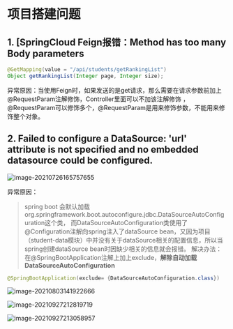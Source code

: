 # 项目搭建问题

## 1. [SpringCloud Feign报错：Method has too many Body parameters

```java
@GetMapping(value = "/api/students/getRankingList")
Object getRankingList(Integer page, Integer size);
```

异常原因：当使用Feign时，如果发送的是get请求，那么需要在请求参数前加上@RequestParam注解修饰，Controller里面可以不加该注解修饰 ，@RequestParam可以修饰多个，@RequestParam是用来修饰参数，不能用来修饰整个对象。

## 2. Failed to configure a DataSource: 'url' attribute is not specified and no embedded datasource could be configured.

![image-20210726165757655](C:\Users\dell\AppData\Roaming\Typora\typora-user-images\image-20210726165757655.png)

异常原因：

> spring boot 会默认加载org.springframework.boot.autoconfigure.jdbc.DataSourceAutoConfiguration这个类， 而DataSourceAutoConfiguration类使用了@Configuration注解向spring注入了dataSource bean，又因为项目（student-data模块）中并没有关于dataSource相关的配置信息，所以当spring创建dataSource bean时因缺少相关的信息就会报错。 解决办法：在@SpringBootApplication注解上加上exclude，**解除自动加载DataSourceAutoConfiguration**

```java
@SpringBootApplication(exclude= {DataSourceAutoConfiguration.class})
```

![image-20210803141922666](https://gitee.com/jiao_qianjin/zhishiku/raw/master/img/20210803141941.png)







![image-20210927212819719](https://gitee.com/jiao_qianjin/zhishiku/raw/master/img/20210927212835.png)

![image-20210927213058957](C:\Users\dell\AppData\Roaming\Typora\typora-user-images\image-20210927213058957.png)